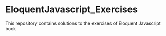 # EloquentJavascript_Exercises
This repository contains solutions to the exercises of Eloquent Javascript book
